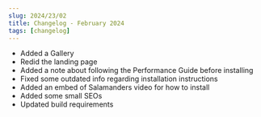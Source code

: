 ```yaml
---
slug: 2024/23/02
title: Changelog - February 2024
tags: [changelog]
---
```


* Added a Gallery
* Redid the landing page
* Added a note about following the Performance Guide before installing
* Fixed some outdated info regarding installation instructions
* Added an embed of Salamanders video for how to install
* Added some small SEOs
* Updated build requirements
